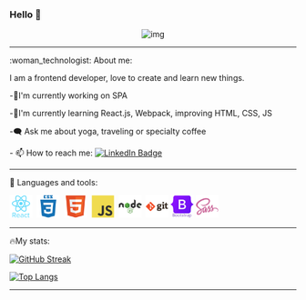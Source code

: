 ### Hello 👋

<div align='center'>
  <img src="https://media.giphy.com/media/v1.Y2lkPTc5MGI3NjExc2k4dnk0cHRxM2NyMm53dG40eHNhNmxwY2trdGFvZW0xdzgzZmNmZCZlcD12MV9pbnRlcm5hbF9naWZfYnlfaWQmY3Q9Zw/hpXdHPfFI5wTABdDx9/giphy.gif" width="200" height="160" frameBorder="0" alt='img'/>
</div>

---

<p>
:woman_technologist: About me:</p>
<p>
I am a frontend developer, love to create and learn new things.</p>
<p>
-🔭I'm currently working on SPA</p>
<p>
-🌱I'm currently learning React.js, Webpack, improving HTML, CSS, JS</p>
<p>
  -🗨️ Ask me about yoga, traveling or specialty coffee
</p>
- 📫 How to reach me: <a href="https://www.linkedin.com/in/elena-romanova-3b21132b0/">
    <img src="https://img.shields.io/badge/LinkedIn-blue?style=for-the-badge&logo=linkedin&logoColor=white" alt="LinkedIn Badge"/></a>

---

🧰 Languages and tools:
<div>
  <img src="https://github.com/devicons/devicon/blob/master/icons/react/react-original-wordmark.svg" title="React" alt="React" width="40" height="40"/>&nbsp;
  <img src="https://github.com/devicons/devicon/blob/master/icons/css3/css3-plain-wordmark.svg"  title="CSS3" alt="CSS" width="40" height="40"/>&nbsp;
  <img src="https://github.com/devicons/devicon/blob/master/icons/html5/html5-original.svg" title="HTML5" alt="HTML" width="40" height="40"/>&nbsp;
  <img src="https://github.com/devicons/devicon/blob/master/icons/javascript/javascript-original.svg" title="JavaScript" alt="JavaScript" width="40" height="40"/>&nbsp;
  <img src="https://github.com/devicons/devicon/blob/master/icons/nodejs/nodejs-original-wordmark.svg" title="NodeJS" alt="NodeJS" width="40" height="40"/>&nbsp;
  <img src="https://github.com/devicons/devicon/blob/master/icons/git/git-original-wordmark.svg" title="Git" **alt="Git" width="40" height="40"/>
  <img src="https://github.com/devicons/devicon/blob/master/icons/bootstrap/bootstrap-original-wordmark.svg" title="bs" **alt="BS" width="40" height="40"/>
  <img src="https://github.com/devicons/devicon/blob/master/icons/sass/sass-original.svg" title="sASS" **alt="SASS" width="40" height="40"/>
</div>

---

🔥My stats:

[![GitHub Streak](http://github-readme-streak-stats.herokuapp.com?user=eeromanova&theme=white&background=ffffff)](https://git.io/streak-stats)

[![Top Langs](https://github-readme-stats.vercel.app/api/top-langs/?username=eeromanova&layout=compact&theme=vision-friendly-light)](https://github.com/anuraghazra/github-readme-stats)
  
---

<!--
**eeromanova/eeromanova** is a ✨ _special_ ✨ repository because its `README.md` (this file) appears on your GitHub profile.






Here are some ideas to get you started:

- 🔭 I’m currently working on ...
- 🌱 I’m currently learning ...
- 👯 I’m looking to collaborate on ...
- 🤔 I’m looking for help with ...
- 💬 Ask me about ...
- 📫 How to reach me: ...
- 😄 Pronouns: ...
- ⚡ Fun fact: ...
-->
